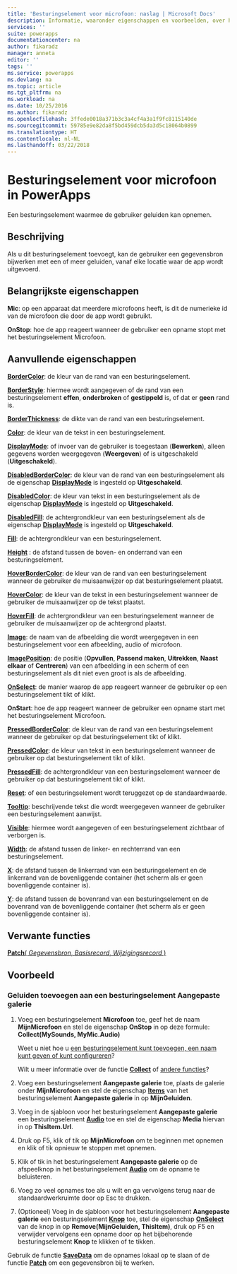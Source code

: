 ```yaml
---
title: 'Besturingselement voor microfoon: naslag | Microsoft Docs'
description: Informatie, waaronder eigenschappen en voorbeelden, over het besturingselement Microfoon
services: ''
suite: powerapps
documentationcenter: na
author: fikaradz
manager: anneta
editor: ''
tags: ''
ms.service: powerapps
ms.devlang: na
ms.topic: article
ms.tgt_pltfrm: na
ms.workload: na
ms.date: 10/25/2016
ms.author: fikaradz
ms.openlocfilehash: 3ffede0018a371b3c3a4cf4a3a1f9fc8115140de
ms.sourcegitcommit: 59785e9e82da8f5bd459dcb5da3d5c18064b0899
ms.translationtype: HT
ms.contentlocale: nl-NL
ms.lasthandoff: 03/22/2018
---
```

# <a name="microphone-control-in-powerapps"></a>Besturingselement voor microfoon in PowerApps
Een besturingselement waarmee de gebruiker geluiden kan opnemen.

## <a name="description"></a>Beschrijving
Als u dit besturingselement toevoegt, kan de gebruiker een gegevensbron bijwerken met een of meer geluiden, vanaf elke locatie waar de app wordt uitgevoerd.

## <a name="key-properties"></a>Belangrijkste eigenschappen
**Mic**: op een apparaat dat meerdere microfoons heeft, is dit de numerieke id van de microfoon die door de app wordt gebruikt.

**OnStop**: hoe de app reageert wanneer de gebruiker een opname stopt met het besturingselement Microfoon.

## <a name="additional-properties"></a>Aanvullende eigenschappen
**[BorderColor](properties-color-border.md)**: de kleur van de rand van een besturingselement.

**[BorderStyle](properties-color-border.md)**: hiermee wordt aangegeven of de rand van een besturingselement **effen**, **onderbroken** of **gestippeld** is, of dat er **geen** rand is.

**[BorderThickness](properties-color-border.md)**: de dikte van de rand van een besturingselement.

**[Color](properties-color-border.md)**: de kleur van de tekst in een besturingselement.

**[DisplayMode](properties-core.md)**: of invoer van de gebruiker is toegestaan (**Bewerken**), alleen gegevens worden weergegeven (**Weergeven**) of is uitgeschakeld (**Uitgeschakeld**).

**[DisabledBorderColor](properties-color-border.md)**: de kleur van de rand van een besturingselement als de eigenschap **[DisplayMode](properties-core.md)** is ingesteld op **Uitgeschakeld**.

**[DisabledColor](properties-color-border.md)**: de kleur van tekst in een besturingselement als de eigenschap **[DisplayMode](properties-core.md)** is ingesteld op **Uitgeschakeld**.

**[DisabledFill](properties-color-border.md)**: de achtergrondkleur van een besturingselement als de eigenschap **[DisplayMode](properties-core.md)** is ingesteld op **Uitgeschakeld**.

**[Fill](properties-color-border.md)**: de achtergrondkleur van een besturingselement.

**[Height](properties-size-location.md)** : de afstand tussen de boven- en onderrand van een besturingselement.

**[HoverBorderColor](properties-color-border.md)**: de kleur van de rand van een besturingselement wanneer de gebruiker de muisaanwijzer op dat besturingselement plaatst.

**[HoverColor](properties-color-border.md)**: de kleur van de tekst in een besturingselement wanneer de gebruiker de muisaanwijzer op de tekst plaatst.

**[HoverFill](properties-color-border.md)**: de achtergrondkleur van een besturingselement wanneer de gebruiker de muisaanwijzer op de achtergrond plaatst.

**[Image](properties-visual.md)**: de naam van de afbeelding die wordt weergegeven in een besturingselement voor een afbeelding, audio of microfoon.

**[ImagePosition](properties-visual.md)**: de positie (**Opvullen**, **Passend maken**, **Uitrekken**, **Naast elkaar** of **Centreren**) van een afbeelding in een scherm of een besturingselement als dit niet even groot is als de afbeelding.

**[OnSelect](properties-core.md)**: de manier waarop de app reageert wanneer de gebruiker op een besturingselement tikt of klikt.

**OnStart**: hoe de app reageert wanneer de gebruiker een opname start met het besturingselement Microfoon.

**[PressedBorderColor](properties-color-border.md)**: de kleur van de rand van een besturingselement wanneer de gebruiker op dat besturingselement tikt of klikt.

**[PressedColor](properties-color-border.md)**: de kleur van tekst in een besturingselement wanneer de gebruiker op dat besturingselement tikt of klikt.

**[PressedFill](properties-color-border.md)**: de achtergrondkleur van een besturingselement wanneer de gebruiker op dat besturingselement tikt of klikt.

**[Reset](properties-core.md)**: of een besturingselement wordt teruggezet op de standaardwaarde.

**[Tooltip](properties-core.md)**: beschrijvende tekst die wordt weergegeven wanneer de gebruiker een besturingselement aanwijst.

**[Visible](properties-core.md)**: hiermee wordt aangegeven of een besturingselement zichtbaar of verborgen is.

**[Width](properties-size-location.md)**: de afstand tussen de linker- en rechterrand van een besturingselement.

**[X](properties-size-location.md)**: de afstand tussen de linkerrand van een besturingselement en de linkerrand van de bovenliggende container (het scherm als er geen bovenliggende container is).

**[Y](properties-size-location.md)**: de afstand tussen de bovenrand van een besturingselement en de bovenrand van de bovenliggende container (het scherm als er geen bovenliggende container is).

## <a name="related-functions"></a>Verwante functies
[**Patch**( *Gegevensbron*, *Basisrecord*, *Wijzigingsrecord* )](../functions/function-patch.md)

## <a name="example"></a>Voorbeeld
### <a name="add-sounds-to-a-custom-gallery-control"></a>Geluiden toevoegen aan een besturingselement Aangepaste galerie
1. Voeg een besturingselement **Microfoon** toe, geef het de naam **MijnMicrofoon** en stel de eigenschap **OnStop** in op deze formule:<br>
   **Collect(MySounds, MyMic.Audio)**
   
    Weet u niet hoe u [een besturingselement kunt toevoegen, een naam kunt geven of kunt configureren](../add-configure-controls.md)?
   
    Wilt u meer informatie over de functie **[Collect](../functions/function-clear-collect-clearcollect.md)** of [andere functies](../formula-reference.md)?
2. Voeg een besturingselement **Aangepaste galerie** toe, plaats de galerie onder **MijnMicrofoon** en stel de eigenschap **[Items](properties-core.md)** van het besturingselement **Aangepaste galerie** in op **MijnGeluiden**.
3. Voeg in de sjabloon voor het besturingselement **Aangepaste galerie** een besturingselement **[Audio](control-audio-video.md)** toe en stel de eigenschap **Media** hiervan in op **ThisItem.Url**.
4. Druk op F5, klik of tik op **MijnMicrofoon** om te beginnen met opnemen en klik of tik opnieuw te stoppen met opnemen.
5. Klik of tik in het besturingselement **Aangepaste galerie** op de afspeelknop in het besturingselement **[Audio](control-audio-video.md)** om de opname te beluisteren.
6. Voeg zo veel opnames toe als u wilt en ga vervolgens terug naar de standaardwerkruimte door op Esc te drukken.
7. (Optioneel) Voeg in de sjabloon voor het besturingselement **Aangepaste galerie** een besturingselement **[Knop](control-button.md)** toe, stel de eigenschap **[OnSelect](properties-core.md)** van de knop in op **Remove(MijnGeluiden, ThisItem)**, druk op F5 en verwijder vervolgens een opname door op het bijbehorende besturingselement **Knop** te klikken of te tikken.

Gebruik de functie **[SaveData](../functions/function-savedata-loaddata.md)** om de opnames lokaal op te slaan of de functie **[Patch](../functions/function-patch.md)** om een gegevensbron bij te werken.

